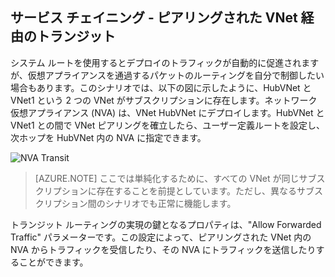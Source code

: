 ## サービス チェイニング - ピアリングされた VNet 経由のトランジット

システム ルートを使用するとデプロイのトラフィックが自動的に促進されますが、仮想アプライアンスを通過するパケットのルーティングを自分で制御したい場合もあります。このシナリオでは、以下の図に示したように、HubVNet と VNet1 という 2 つの VNet がサブスクリプションに存在します。ネットワーク仮想アプライアンス (NVA) は、VNet HubVNet にデプロイします。HubVNet と VNet1 との間で VNet ピアリングを確立したら、ユーザー定義ルートを設定し、次ホップを HubVNet 内の NVA に指定できます。

![NVA Transit](./media/virtual-networks-create-vnetpeering-scenario-transit-include/figure01.PNG)

> [AZURE.NOTE] ここでは単純化するために、すべての VNet が同じサブスクリプションに存在することを前提としています。ただし、異なるサブスクリプション間のシナリオでも正常に機能します。

トランジット ルーティングの実現の鍵となるプロパティは、"Allow Forwarded Traffic" パラメーターです。この設定によって、ピアリングされた VNet 内の NVA からトラフィックを受信したり、その NVA にトラフィックを送信したりすることができます。

<!---HONumber=AcomDC_0928_2016-->
